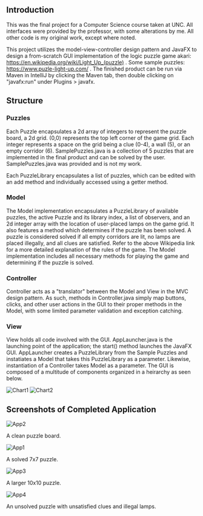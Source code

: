 ## Introduction

This was the final project for a Computer Science course taken at UNC. All interfaces were provided by the professor, with some alterations by me. All other code is my original work, except where noted.

This project utilizes the model-view-controller design pattern and JavaFX to design a from-scratch GUI implementation of the logic puzzle game akari: https://en.wikipedia.org/wiki/Light_Up_(puzzle) . Some sample puzzles: https://www.puzle-light-up.com/ . The finished product can be run via Maven in IntelliJ by clicking the Maven tab, then double clicking on "javafx:run" under Plugins > javafx.


## Structure

### Puzzles

Each Puzzle encapsulates a 2d array of integers to represent the puzzle board, a 2d grid. (0,0) represents the top left corner of the game grid. Each integer represents a space on the grid being a clue (0-4), a wall (5), or an empty corridor (6). SamplePuzzles.java is a collection of 5 puzzles that are implemented in the final product and can be solved by the user. SamplePuzzles.java was provided and is not my work.

Each PuzzleLibrary encapsulates a list of puzzles, which can be edited with an add method and individually accessed using a getter method.

### Model

The Model implementation encapsulates a PuzzleLibrary of available puzzles, the active Puzzle and its library index, a list of observers, and an 2d integer array with the location of user-placed lamps on the game grid. It also features a method which determines if the puzzle has been solved. A puzzle is considered solved if all empty corridors are lit, no lamps are placed illegally, and all clues are satisfied. Refer to the above Wikipedia link for a more detailed explanation of the rules of the game. The Model implementation includes all necessary methods for playing the game and determining if the puzzle is solved.

### Controller

Controller acts as a "translator" between the Model and View in the MVC design pattern. As such, methods in Controller.java simply map buttons, clicks, and other user actions in the GUI to their proper methods in the Model, with some limited parameter validation and exception catching.


### View

View holds all code involved with the GUI. AppLauncher.java is the launching point of the application; the start() method launches the JavaFX GUI. AppLauncher creates a PuzzleLibrary from the Sample Puzzles and instatiates a Model that takes this PuzzleLibrary as a parameter. Likewise, instantiation of a Controller takes Model as a parameter. The GUI is composed of a multitude of components organized in a heirarchy as seen below.

![Chart1](https://user-images.githubusercontent.com/77686811/171518171-f80184b0-bcba-4a3a-b504-cbfa6b7c20d7.PNG)
![Chart2](https://user-images.githubusercontent.com/77686811/171518173-3d784083-59fd-43e0-8368-d1a5024e1dbe.PNG)


## Screenshots of Completed Application
![App2](https://user-images.githubusercontent.com/77686811/171518519-db91c8da-b629-4ea8-934c-27723c2498ab.png)

A clean puzzle board.

![App1](https://user-images.githubusercontent.com/77686811/171518518-9a61ecef-01f2-4fe6-a22d-c6d9ed799add.png)

A solved 7x7 puzzle.

![App3](https://user-images.githubusercontent.com/77686811/171518520-1bc8d09d-faf4-44f6-bf8a-01fd64912767.png)

A larger 10x10 puzzle.

![App4](https://user-images.githubusercontent.com/77686811/171518522-c48a4e8a-a47b-439b-96be-d6e588faf3a1.png)

An unsolved puzzle with unsatisfied clues and illegal lamps.

